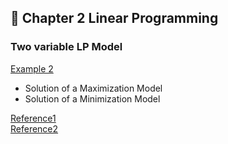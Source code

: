 ## 🌼 Chapter 2 Linear Programming
### Two variable LP Model
[Example 2](https://github.com/ppurify/Pycharm/blob/main/LinearProgramming/Example2_1.py)
- Solution of a Maximization Model  
- Solution of a Minimization Model

[Reference1](https://ibmdecisionoptimization.github.io/tutorials/html/Linear_Programming.html)  
[Reference2](https://medium.com/analytics-vidhya/python-api-of-docplex-for-solving-linear-programming-problems-6ab6f2e9b553)
